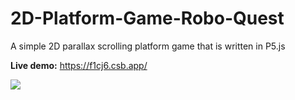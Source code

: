 # 2D-Platform-Game-Robo-Quest
A simple 2D parallax scrolling platform game that is written in P5.js

**Live demo:** https://f1cj6.csb.app/

![](robo-quest.gif)
